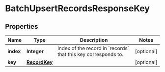 # BatchUpsertRecordsResponseKey

## Properties

Name | Type | Description | Notes
------------ | ------------- | ------------- | -------------
**index** | **Integer** | Index of the record in &#x60;records&#x60; that this key corresponds to. |  [optional]
**key** | [**RecordKey**](RecordKey.md) |  |  [optional]



